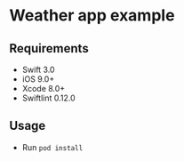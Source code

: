# Weather app example

## Requirements
- Swift 3.0
- iOS 9.0+
- Xcode 8.0+
- Swiftlint 0.12.0

## Usage
- Run `pod install`
